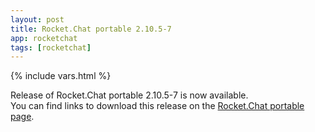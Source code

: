 ```yaml
---
layout: post
title: Rocket.Chat portable 2.10.5-7
app: rocketchat
tags: [rocketchat]
---
```

{% include vars.html %}

Release of Rocket.Chat portable 2.10.5-7 is now available.<br />
You can find links to download this release on the [Rocket.Chat portable page](/app/rocketchat-portable).